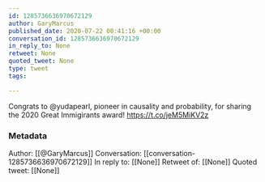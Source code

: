 ```yaml
---
id: 1285736636970672129
author: GaryMarcus
published_date: 2020-07-22 00:41:16 +00:00
conversation_id: 1285736636970672129
in_reply_to: None
retweet: None
quoted_tweet: None
type: tweet
tags:

---
```


Congrats to ⁦@yudapearl⁩, pioneer in causality and probability, for sharing the 2020 Great Immigirants award! https://t.co/jeM5MiKV2z

### Metadata

Author: [[@GaryMarcus]]
Conversation: [[conversation-1285736636970672129]]
In reply to: [[None]]
Retweet of: [[None]]
Quoted tweet: [[None]]
